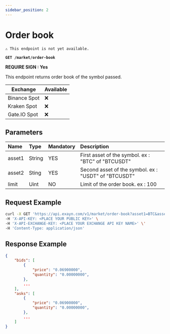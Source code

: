 ```yaml
---
sidebar_position: 2
---
```


# Order book

`⚠️ This endpoint is not yet available.`

**`GET /market/order-book`**

**REQUIRE SIGN : Yes**

This endpoint returns order book of the symbol passed.

| Exchange     | Available |
| ------------ | --------- |
| Binance Spot | ❌        |
| Kraken Spot  | ❌        |
| Gate.IO Spot | ❌        |

## Parameters

| Name   | Type   | Mandatory | Description                                          |
| :----- | :----- | :-------- | :--------------------------------------------------- |
| asset1 | String | YES       | First asset of the symbol. ex : "BTC" of "BTCUSDT"   |
| asset2 | Sting  | YES       | Second asset of the symbol. ex : "USDT" of "BTCUSDT" |
| limit  | Uint   | NO        | Limit of the order book. ex : 100                    |

## Request Example

```bash
curl -X GET 'https://api.exayn.com/v1/market/order-book?asset1=BTC&asset2=ETH&signature=xxx' \
-H 'X-API-KEY: <PLACE YOUR PUBLIC KEY>' \
-H 'X-API-EXCHANGE-KEY: <PLACE YOUR EXCHANGE API KEY NAME>' \'
-H 'Content-Type: application/json'
```

## Response Example

```json
{
    "bids": [
        {
            "price": "0.06900000",
            "quantity": "0.00000000",
        },
        ...
    ],
    "asks": [
        {
            "price": "0.06900000",
            "quantity": "0.00000000",
        },
        ...
    ]
}
```
